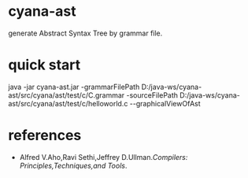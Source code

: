 # cyana-ast
generate Abstract Syntax Tree by grammar file.


# quick start
java -jar  cyana-ast.jar  -grammarFilePath D:/java-ws/cyana-ast/src/cyana/ast/test/c/C.grammar -sourceFilePath D:/java-ws/cyana-ast/src/cyana/ast/test/c/helloworld.c --graphicalViewOfAst


# references

- Alfred V.Aho,Ravi Sethi,Jeffrey D.Ullman.*Compilers: Principles,Techniques,and Tools*.
